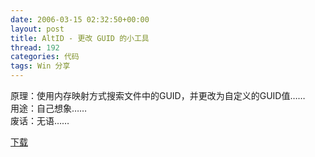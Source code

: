 ```yaml
---
date: 2006-03-15 02:32:50+00:00
layout: post
title: AltID - 更改 GUID 的小工具
thread: 192
categories: 代码
tags: Win 分享
---
```


原理：使用内存映射方式搜索文件中的GUID，并更改为自定义的GUID值……  
用途：自己想象……  
废话：无语……  
  
[下载](/assets/AltID.zip) 
